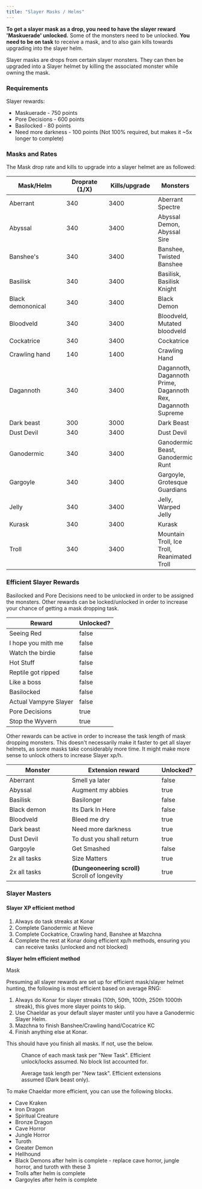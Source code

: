 ```yaml
---
title: "Slayer Masks / Helms"
---
```


**To get a slayer mask as a drop, you need to have the slayer reward 'Maskuerade' unlocked.** Some of the monsters need to be unlocked. **You need to be on task** to receive a mask, and to also gain kills towards upgrading into the slayer helm.

Slayer masks are drops from certain slayer monsters. They can then be upgraded into a Slayer helmet by killing the associated monster while owning the mask.

### Requirements

Slayer rewards:

- Maskuerade - 750 points
- Pore Decisions - 600 points
- Basilocked - 80 points
- Need more darkness - 100 points (Not 100% required, but makes it \~5x longer to complete)

### Masks and Rates

The Mask drop rate and kills to upgrade into a slayer helmet are as followed:

<table><thead><tr><th width="197">Mask/Helm</th><th width="141">Droprate (1/X)</th><th width="131">Kills/upgrade</th><th>Monsters</th></tr></thead><tbody><tr><td>Aberrant</td><td>340</td><td>3400</td><td>Aberrant Spectre</td></tr><tr><td>Abyssal</td><td>340</td><td>3400</td><td>Abyssal Demon, Abyssal Sire</td></tr><tr><td>Banshee's</td><td>340</td><td>3400</td><td>Banshee, Twisted Banshee</td></tr><tr><td>Basilisk</td><td>340</td><td>3400</td><td>Basilisk, Basilisk Knight</td></tr><tr><td>Black demononical</td><td>340</td><td>3400</td><td>Black Demon</td></tr><tr><td>Bloodveld</td><td>340</td><td>3400</td><td>Bloodveld, Mutated bloodveld</td></tr><tr><td>Cockatrice</td><td>340</td><td>3400</td><td>Cockatrice</td></tr><tr><td>Crawling hand</td><td>140</td><td>1400</td><td>Crawling Hand</td></tr><tr><td>Dagannoth</td><td>340</td><td>3400</td><td>Dagannoth, Dagannoth Prime, Dagannoth Rex, Dagannoth Supreme</td></tr><tr><td>Dark beast</td><td>300</td><td>3000</td><td>Dark Beast</td></tr><tr><td>Dust Devil</td><td>340</td><td>3400</td><td>Dust Devil</td></tr><tr><td>Ganodermic</td><td>340</td><td>3400</td><td>Ganodermic Beast, Ganodermic Runt</td></tr><tr><td>Gargoyle</td><td>340</td><td>3400</td><td>Gargoyle, Grotesque Guardians</td></tr><tr><td>Jelly</td><td>340</td><td>3400</td><td>Jelly, Warped Jelly</td></tr><tr><td>Kurask</td><td>340</td><td>3400</td><td>Kurask</td></tr><tr><td>Troll</td><td>340</td><td>3400</td><td>Mountain Troll, Ice Troll, Reanimated Troll</td></tr></tbody></table>

### Efficient Slayer Rewards

Basilocked and Pore Decisions need to be unlocked in order to be assigned the monsters. Other rewards can be locked/unlocked in order to increase your chance of getting a mask dropping task.

<table><thead><tr><th>Reward</th><th data-type="checkbox">Unlocked?</th></tr></thead><tbody><tr><td>Seeing Red</td><td>false</td></tr><tr><td>I hope you mith me</td><td>false</td></tr><tr><td>Watch the birdie</td><td>false</td></tr><tr><td>Hot Stuff</td><td>false</td></tr><tr><td>Reptile got ripped</td><td>false</td></tr><tr><td>Like a boss</td><td>false</td></tr><tr><td>Basilocked</td><td>false</td></tr><tr><td>Actual Vampyre Slayer</td><td>false</td></tr><tr><td>Pore Decisions</td><td>true</td></tr><tr><td>Stop the Wyvern</td><td>true</td></tr></tbody></table>

Other rewards can be active in order to increase the task length of mask dropping monsters. This doesn't necessarily make it faster to get all slayer helmets, as some masks take considerably more time. It might make more sense to unlock others to increase Slayer xp/h.

<table><thead><tr><th width="234.5">Monster</th><th width="329">Extension reward</th><th data-type="checkbox">Unlocked?</th></tr></thead><tbody><tr><td>Aberrant</td><td>Smell ya later</td><td>false</td></tr><tr><td>Abyssal</td><td>Augment my abbies</td><td>true</td></tr><tr><td>Basilisk</td><td>Basilonger</td><td>false</td></tr><tr><td>Black demon</td><td>Its Dark In Here</td><td>false</td></tr><tr><td>Bloodveld</td><td>Bleed me dry</td><td>true</td></tr><tr><td>Dark beast</td><td>Need more darkness</td><td>true</td></tr><tr><td>Dust Devil</td><td>To dust you shall return</td><td>true</td></tr><tr><td>Gargoyle</td><td>Get Smashed</td><td>false</td></tr><tr><td>2x all tasks</td><td>Size Matters</td><td>true</td></tr><tr><td>2x all tasks</td><td><strong>(Dungeoneering scroll)</strong> Scroll of longevity</td><td>true</td></tr></tbody></table>

### Slayer Masters

#### Slayer XP efficient method

1. Always do task streaks at Konar
2. Complete Ganodermic at Nieve
3. Complete Cockatrice, Crawling hand, Banshee at Mazchna
4. Complete the rest at Konar doing efficient xp/h methods, ensuring you can receive tasks (unlocked and not blocked)

**Slayer helm efficient method**

Mask

Presuming all slayer rewards are set up for efficient mask/slayer helmet hunting, the following is most efficient based on average RNG:

1. Always do Konar for slayer streaks (10th, 50th, 100th, 250th 1000th streak), this gives more slayer points to skip.
2. Use Chaeldar as your default slayer master until you have a Ganodermic Slayer Helm.
3. Mazchna to finish Banshee/Crawling hand/Cocatrice KC
4. Finish anything else at Konar.

This should have you finish all masks. If not, use the below.

<figure><figcaption>Chance of each mask task per "New Task". Efficient unlock/locks assumed. No block list accounted for.</figcaption></figure>

<figure><figcaption>Average task length per "New task". Efficient extensions assumed (Dark beast only).</figcaption></figure>

To make Chaeldar more efficient, you can use the following blocks.

- Cave Kraken
- Iron Dragon
- Spiritual Creature
- Bronze Dragon
- Cave Horror
- Jungle Horror
- Turoth
- Greater Demon
- Hellhound
- Black Demons after helm is complete - replace cave horror, jungle horror, and turoth with these 3
- Trolls after helm is complete
- Gargoyles after helm is complete
